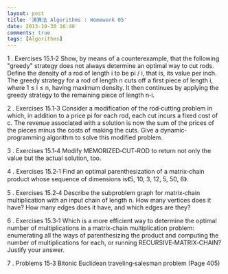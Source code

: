 ```yaml
---
layout: post
title: '演算法 Algorithms : Homework 05'
date: 2013-10-30 16:40
comments: true
tags: [Algorithms]
---
```

1 . Exercises 15.1‐2
Show, by means of a counterexample, that the following "greedy" strategy does not always determine an optimal way to cut rods. Define the density of a rod of length i to be pi / i, that is, its value per inch. The greedy strategy for a rod of length n cuts off a first piece of length i, where 1 ≤ i ≤ n, having maximum density. It then continues by applying the greedy strategy to the remaining piece of length n‐i.

2 . Exercises 15.1‐3
Consider a modification of the rod‐cutting problem in which, in addition to a price pi for each rod, each cut incurs a fixed cost of c. The revenue associated with a solution is now the sum of the prices of the pieces minus the costs of making the cuts. Give a dynamic‐programming algorithm to solve this modified problem.

3 . Exercises 15.1‐4
Modify MEMORIZED‐CUT‐ROD to return not only the value but the actual solution, too.

4 . Exercises 15.2‐1
Find an optimal parenthesization of a matrix‐chain product whose sequence of dimensions is《5, 10, 3, 12, 5, 50, 6》.

5 . Exercises 15.2‐4
Describe the subproblem graph for matrix‐chain multiplication with an input chain of length n. How many vertices does it have? How many edges does it have, and which edges are they?

6 . Exercises 15.3‐1
Which is a more efficient way to determine the optimal number of multiplications in a matrix‐chain multiplication problem: enumerating all the ways of parenthesizing the product and computing the number of multiplications for each, or running RECURSIVE‐MATRIX‐CHAIN? Justify your answer.

7 . Problems 15‐3 Bitonic Euclidean traveling‐salesman problem
(Page 405)